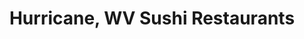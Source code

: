 ---
layout: city
title: Hurricane, WV Sushi Restaurants
permalink: /west-virginia/hurricane/
stateAbbr: WV
stateName: West Virginia
cityName: Hurricane
---